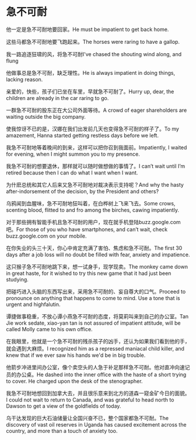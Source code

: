 # 急不可耐

<p><span class="chinese">他一定是急不可耐地要回家。</span><span class="english">He must be impatient to get back home.</span></p>

<p><span class="chinese">这些马都急不可耐地要飞跑起来。</span><span class="english">The horses were raring to have a gallop.</span></p>

<p><span class="chinese">我一路追逐狂啸的风，将急不可耐</span><span class="english">I've chased the shouting wind along, and flung</span></p>

<p><span class="chinese">他做事总是急不可耐，缺乏理性。</span><span class="english">He is always impatient in doing things, lacking reason.</span></p>

<p><span class="chinese">亲爱的，快些，孩子们已坐在车里，早就急不可耐了。</span><span class="english">Hurry up, dear, the children are already in the car raring to go.</span></p>

<p><span class="chinese">一群急不可耐的股东正在大公司外面等待。</span><span class="english">A crowd of eager shareholders are waiting outside the big company.</span></p>

<p><span class="chinese">使我惊讶不已的是，汉娜在我们出发前几天也变得急不可耐的样子了。</span><span class="english">To my amazement, Hanna started getting restless days before we left.</span></p>

<p><span class="chinese">我急不可耐地等着晚间的到来，这样可以把你召到我面前。</span><span class="english">Impatiently, I waited for evening, when I might summon you to my presence.</span></p>

<p><span class="chinese">我急不可耐的想要退休，那样就可以随时做想做的事情了。</span><span class="english">I can’t wait until I’m retired because then I can do what I want when I want.</span></p>

<p><span class="chinese">为什麽总统和其它人后来又急不可耐地对裁决表示支持呢？</span><span class="english">And why the hasty after-indorsement of the decision, by the President and others?</span></p>

<p><span class="chinese">乌鸦闻到血腥味，急不可耐地狂叫着，在白桦树上飞来飞去。</span><span class="english">Some crows, scenting blood, flitted to and fro among the birches, cawing impatiently.</span></p>

<p><span class="chinese">对于那些拥有智能手机且急不可耐的用户，现在就手机登陆buzz.google.com吧。</span><span class="english">For those of you who have smartphones, and can’t wait, check buzz.google.com on your mobile.</span></p>

<p><span class="chinese">在你失业的头三十天，你心中肯定充满了害怕、焦虑和急不可耐。</span><span class="english">The first 30 days after a job loss will no doubt be filled with fear, anxiety and impatience.</span></p>

<p><span class="chinese">这只猴子急不可耐地跳下来，想一试身手，现学现卖。</span><span class="english">The monkey came down in great haste, for it wished to try this new game that it had just been studying.</span></p>

<p><span class="chinese">把碰巧进入头脑的东西写出来，采用急不可耐的、妄自尊大的口气。</span><span class="english">Proceed to pronounce on anything that happens to come to mind. Use a tone that is urgent and highfalutin.</span></p>

<p><span class="chinese">谭捷做事稳重，不放心谭小燕急不可耐的态度，将莫莉叫来到自己的办公室。</span><span class="english">Tan Jie work sedate, xiao-yan tan is not assured of impatient attitude, will be called Molly came to his own office.</span></p>

<p><span class="chinese">在我眼里，他就是一个急不可耐的残杀孩子的凶手，还认为如果我们看到他的手，就会遇到大麻烦。</span><span class="english">I recognized him as a repressed maniacal child killer, and knew that if we ever saw his hands we'd be in big trouble.</span></p>

<p><span class="chinese">他箭步冲进里间办公室，像个卖空头的人急于补足那样急不可耐。他对直冲向速记员的办公桌。</span><span class="english">He dashed into the inner office with the haste of a short trying to cover. He charged upon the desk of the stenographer.</span></p>

<p><span class="chinese">我急不可耐地想回到加拿大去，并且很乐意来到北方的道森一窥金矿今日的面貌。</span><span class="english">I could not wait to return to Canada, and was grateful to head north to Dawson to get a view of the goldfields of today.</span></p>

<p><span class="chinese">乌干达发现的巨大石油储量让全国兴奋不已，整个国家都急不可耐。</span><span class="english">The discovery of vast oil reserves in Uganda has caused excitement across the country, and more than a touch of anxiety too.</span></p>

